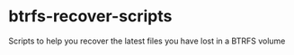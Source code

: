 # btrfs-recover-scripts
Scripts to help you recover the latest files you have lost in a BTRFS volume
